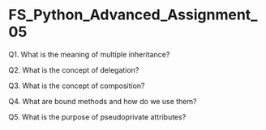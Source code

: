 # FS_Python_Advanced_Assignment_05

Q1. What is the meaning of multiple inheritance?



Q2. What is the concept of delegation?



Q3. What is the concept of composition?



Q4. What are bound methods and how do we use them?



Q5. What is the purpose of pseudoprivate attributes?
